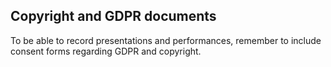 

## Copyright and GDPR documents

To be able to record presentations and performances, remember to include consent forms regarding GDPR and copyright.
